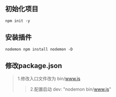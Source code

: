 ## 初始化项目 
    npm init -y

## 安装插件
    nodemon npm install nodemon -D

## 修改package.json
> 1.修改入口文件改为 bin/www.js
>>2.配置启动 dev: "nodemon bin/www.js"
